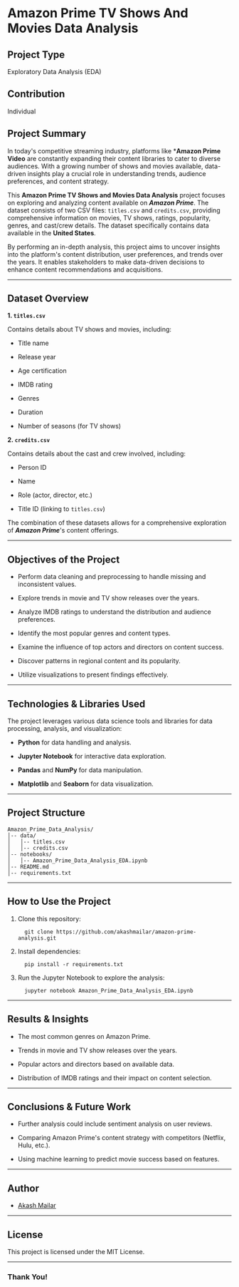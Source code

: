 # Amazon Prime TV Shows And Movies Data Analysis

## Project Type

Exploratory Data Analysis (EDA)


## Contribution

Individual


## Project Summary

In today's competitive streaming industry, platforms like ***Amazon Prime Video** are constantly expanding their content libraries to cater to diverse audiences. With a growing number of shows and movies available, data-driven insights play a crucial role in understanding trends, audience preferences, and content strategy.

This **Amazon Prime TV Shows and Movies Data Analysis** project focuses on exploring and analyzing content available on ***Amazon Prime***. The dataset consists of two CSV files: `titles.csv` and `credits.csv`, providing comprehensive information on movies, TV shows, ratings, popularity, genres, and cast/crew details. The dataset specifically contains data available in the **United States**.

By performing an in-depth analysis, this project aims to uncover insights into the platform's content distribution, user preferences, and trends over the years. It enables stakeholders to make data-driven decisions to enhance content recommendations and acquisitions.

---

## Dataset Overview

**1. `titles.csv`**

Contains details about TV shows and movies, including:

- Title name

- Release year

- Age certification

- IMDB rating

- Genres

- Duration

- Number of seasons (for TV shows)

**2. `credits.csv`**

Contains details about the cast and crew involved, including:

- Person ID

- Name

- Role (actor, director, etc.)

- Title ID (linking to `titles.csv`)

The combination of these datasets allows for a comprehensive exploration of ***Amazon Prime***'s content offerings.

---

## Objectives of the Project

- Perform data cleaning and preprocessing to handle missing and inconsistent values.

- Explore trends in movie and TV show releases over the years.

- Analyze IMDB ratings to understand the distribution and audience preferences.

- Identify the most popular genres and content types.

- Examine the influence of top actors and directors on content success.

- Discover patterns in regional content and its popularity.

- Utilize visualizations to present findings effectively.

---

## Technologies & Libraries Used

The project leverages various data science tools and libraries for data processing, analysis, and visualization:

- **Python** for data handling and analysis.

- **Jupyter Notebook** for interactive data exploration.

- **Pandas** and **NumPy** for data manipulation.

- **Matplotlib** and **Seaborn** for data visualization.

---

## Project Structure

    Amazon_Prime_Data_Analysis/
    │-- data/
    │   │-- titles.csv
    │   │-- credits.csv
    │-- notebooks/
    │   │-- Amazon_Prime_Data_Analysis_EDA.ipynb
    │-- README.md
    │-- requirements.txt

---

## How to Use the Project

1. Clone this repository:

    ```
      git clone https://github.com/akashmailar/amazon-prime-analysis.git
    ```

2. Install dependencies:

    ```
      pip install -r requirements.txt
    ```

3. Run the Jupyter Notebook to explore the analysis:

    ```
      jupyter notebook Amazon_Prime_Data_Analysis_EDA.ipynb
    ```

---

## Results & Insights

- The most common genres on Amazon Prime.

- Trends in movie and TV show releases over the years.

- Popular actors and directors based on available data.

- Distribution of IMDB ratings and their impact on content selection.

---

## Conclusions & Future Work

- Further analysis could include sentiment analysis on user reviews.

- Comparing Amazon Prime's content strategy with competitors (Netflix, Hulu, etc.).

- Using machine learning to predict movie success based on features.

---

## Author

- [Akash Mailar](https://github.com/akashmailar)

---

## License

This project is licensed under the MIT License.

---

### Thank You!
